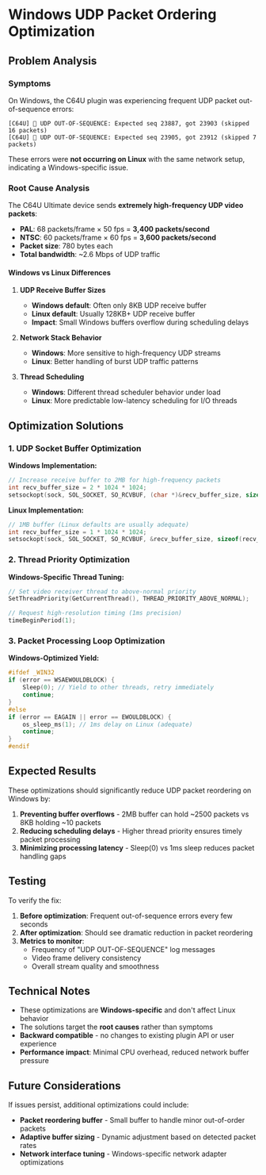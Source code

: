 # Windows UDP Packet Ordering Optimization

## Problem Analysis

### Symptoms
On Windows, the C64U plugin was experiencing frequent UDP packet out-of-sequence errors:
```
[C64U] 🔴 UDP OUT-OF-SEQUENCE: Expected seq 23887, got 23903 (skipped 16 packets)
[C64U] 🔴 UDP OUT-OF-SEQUENCE: Expected seq 23905, got 23912 (skipped 7 packets)
```

These errors were **not occurring on Linux** with the same network setup, indicating a Windows-specific issue.

### Root Cause Analysis

The C64U Ultimate device sends **extremely high-frequency UDP video packets**:
- **PAL**: 68 packets/frame × 50 fps = **3,400 packets/second**
- **NTSC**: 60 packets/frame × 60 fps = **3,600 packets/second**  
- **Packet size**: 780 bytes each
- **Total bandwidth**: ~2.6 Mbps of UDP traffic

#### Windows vs Linux Differences

1. **UDP Receive Buffer Sizes**
   - **Windows default**: Often only 8KB UDP receive buffer
   - **Linux default**: Usually 128KB+ UDP receive buffer
   - **Impact**: Small Windows buffers overflow during scheduling delays

2. **Network Stack Behavior**
   - **Windows**: More sensitive to high-frequency UDP streams
   - **Linux**: Better handling of burst UDP traffic patterns

3. **Thread Scheduling**
   - **Windows**: Different thread scheduler behavior under load
   - **Linux**: More predictable low-latency scheduling for I/O threads

## Optimization Solutions

### 1. UDP Socket Buffer Optimization

**Windows Implementation:**
```c
// Increase receive buffer to 2MB for high-frequency packets
int recv_buffer_size = 2 * 1024 * 1024;
setsockopt(sock, SOL_SOCKET, SO_RCVBUF, (char *)&recv_buffer_size, sizeof(recv_buffer_size));
```

**Linux Implementation:**
```c
// 1MB buffer (Linux defaults are usually adequate)
int recv_buffer_size = 1 * 1024 * 1024;
setsockopt(sock, SOL_SOCKET, SO_RCVBUF, &recv_buffer_size, sizeof(recv_buffer_size));
```

### 2. Thread Priority Optimization

**Windows-Specific Thread Tuning:**
```c
// Set video receiver thread to above-normal priority
SetThreadPriority(GetCurrentThread(), THREAD_PRIORITY_ABOVE_NORMAL);

// Request high-resolution timing (1ms precision)
timeBeginPeriod(1);
```

### 3. Packet Processing Loop Optimization

**Windows-Optimized Yield:**
```c
#ifdef _WIN32
if (error == WSAEWOULDBLOCK) {
    Sleep(0); // Yield to other threads, retry immediately  
    continue;
}
#else  
if (error == EAGAIN || error == EWOULDBLOCK) {
    os_sleep_ms(1); // 1ms delay on Linux (adequate)
    continue;
}
#endif
```

## Expected Results

These optimizations should significantly reduce UDP packet reordering on Windows by:

1. **Preventing buffer overflows** - 2MB buffer can hold ~2500 packets vs 8KB holding ~10 packets
2. **Reducing scheduling delays** - Higher thread priority ensures timely packet processing
3. **Minimizing processing latency** - Sleep(0) vs 1ms sleep reduces packet handling gaps

## Testing

To verify the fix:

1. **Before optimization**: Frequent out-of-sequence errors every few seconds
2. **After optimization**: Should see dramatic reduction in packet reordering
3. **Metrics to monitor**:
   - Frequency of "UDP OUT-OF-SEQUENCE" log messages
   - Video frame delivery consistency  
   - Overall stream quality and smoothness

## Technical Notes

- These optimizations are **Windows-specific** and don't affect Linux behavior
- The solutions target the **root causes** rather than symptoms
- **Backward compatible** - no changes to existing plugin API or user experience
- **Performance impact**: Minimal CPU overhead, reduced network buffer pressure

## Future Considerations

If issues persist, additional optimizations could include:
- **Packet reordering buffer** - Small buffer to handle minor out-of-order packets
- **Adaptive buffer sizing** - Dynamic adjustment based on detected packet rates
- **Network interface tuning** - Windows-specific network adapter optimizations